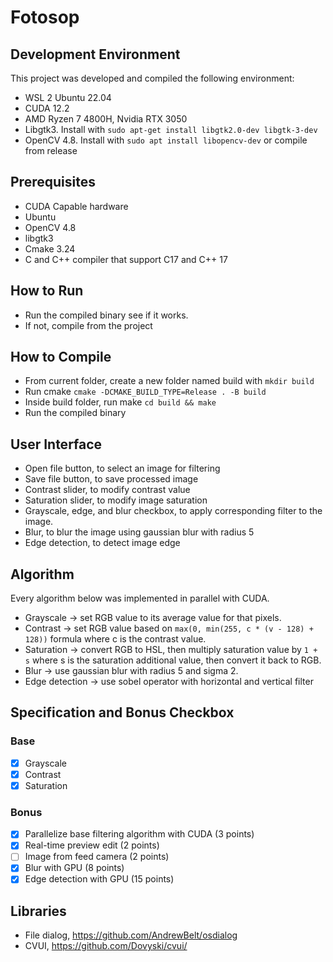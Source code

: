 # Fotosop

## Development Environment

This project was developed and compiled the following environment:

- WSL 2 Ubuntu 22.04
- CUDA 12.2
- AMD Ryzen 7 4800H, Nvidia RTX 3050
- Libgtk3. Install with `sudo apt-get install libgtk2.0-dev libgtk-3-dev`
- OpenCV 4.8. Install with `sudo apt install libopencv-dev` or compile from release

## Prerequisites

- CUDA Capable hardware
- Ubuntu
- OpenCV 4.8
- libgtk3
- Cmake 3.24
- C and C++ compiler that support C17 and C++ 17

## How to Run

- Run the compiled binary see if it works.
- If not, compile from the project

## How to Compile

- From current folder, create a new folder named build with `mkdir build`
- Run cmake `cmake -DCMAKE_BUILD_TYPE=Release . -B build`
- Inside build folder, run make `cd build && make`
- Run the compiled binary

## User Interface

- Open file button, to select an image for filtering
- Save file button, to save processed image
- Contrast slider, to modify contrast value
- Saturation slider, to modify image saturation
- Grayscale, edge, and blur checkbox, to apply corresponding filter to the image.
- Blur, to blur the image using gaussian blur with radius 5
- Edge detection, to detect image edge

## Algorithm

Every algorithm below was implemented in parallel with CUDA.

- Grayscale -> set RGB value to its average value for that pixels.
- Contrast -> set RGB value based on `max(0, min(255, c * (v - 128) + 128))` formula where c is the contrast value.
- Saturation -> convert RGB to HSL, then multiply saturation value by `1 + s` where s is the saturation additional
  value, then convert it back to RGB.
- Blur -> use gaussian blur with radius 5 and sigma 2.
- Edge detection -> use sobel operator with horizontal and vertical filter

## Specification and Bonus Checkbox

### Base

- [x] Grayscale
- [x] Contrast
- [x] Saturation

### Bonus

- [x] Parallelize base filtering algorithm with CUDA (3 points)
- [x] Real-time preview edit (2 points)
- [ ] Image from feed camera (2 points)
- [x] Blur with GPU (8 points)
- [x] Edge detection with GPU (15 points)

## Libraries

- File dialog, https://github.com/AndrewBelt/osdialog
- CVUI, https://github.com/Dovyski/cvui/